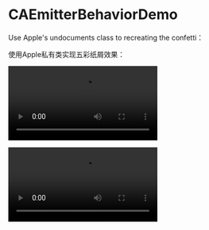 # CAEmitterBehaviorDemo

Use Apple's undocuments class to recreating the confetti：

使用Apple私有类实现五彩纸屑效果：



<video src="/Users/wildcat/Root/Repositories/github/CAEmitterBehaviorDemo/image/5.mp4"></video>

<video src="/Users/wildcat/Root/Repositories/github/CAEmitterBehaviorDemo/image/1.mp4"></video>